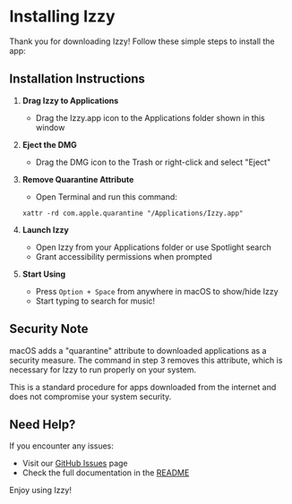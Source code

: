 # Installing Izzy

Thank you for downloading Izzy! Follow these simple steps to install the app:

## Installation Instructions

1. **Drag Izzy to Applications**
   - Drag the Izzy.app icon to the Applications folder shown in this window

2. **Eject the DMG**
   - Drag the DMG icon to the Trash or right-click and select "Eject"

3. **Remove Quarantine Attribute**
   - Open Terminal and run this command:
   ```
   xattr -rd com.apple.quarantine "/Applications/Izzy.app"
   ```

4. **Launch Izzy**
   - Open Izzy from your Applications folder or use Spotlight search
   - Grant accessibility permissions when prompted

5. **Start Using**
   - Press `Option + Space` from anywhere in macOS to show/hide Izzy
   - Start typing to search for music!

## Security Note

macOS adds a "quarantine" attribute to downloaded applications as a security measure. The command in step 3 removes this attribute, which is necessary for Izzy to run properly on your system.

This is a standard procedure for apps downloaded from the internet and does not compromise your system security.

## Need Help?

If you encounter any issues:
- Visit our [GitHub Issues](https://github.com/your-username/izzy/issues) page
- Check the full documentation in the [README](https://github.com/your-username/izzy/blob/main/README.md)

Enjoy using Izzy!